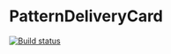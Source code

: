 # PatternDeliveryCard
[![Build status](https://ci.appveyor.com/api/projects/status/otfeylw2n9v3qe1t/branch/main?svg=true)](https://ci.appveyor.com/project/DareyBlitz/patterndeliverycard/branch/main)
